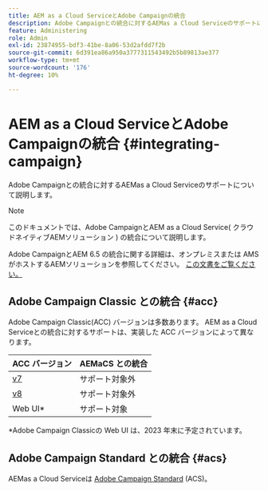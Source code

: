 ```yaml
---
title: AEM as a Cloud ServiceとAdobe Campaignの統合
description: Adobe Campaignとの統合に対するAEMas a Cloud Serviceのサポートについて説明します。
feature: Administering
role: Admin
exl-id: 23874955-bdf3-41be-8a06-53d2afdd7f2b
source-git-commit: 6d391ea86a950a3777311543492b5b89813ae377
workflow-type: tm+mt
source-wordcount: '176'
ht-degree: 10%

---
```



# AEM as a Cloud ServiceとAdobe Campaignの統合 {#integrating-campaign}

Adobe Campaignとの統合に対するAEMas a Cloud Serviceのサポートについて説明します。

>[!NOTE]
>
>このドキュメントでは、Adobe CampaignとAEM as a Cloud Service( クラウドネイティブAEMソリューション ) の統合について説明します。
>
>Adobe CampaignとAEM 6.5 の統合に関する詳細は、オンプレミスまたは AMS がホストするAEMソリューションを参照してください。 [この文書をご覧ください。](https://experienceleague.adobe.com/docs/experience-manager-65/administering/integration/campaign.html)

## Adobe Campaign Classic との統合 {#acc}

Adobe Campaign Classic(ACC) バージョンは多数あります。 AEM as a Cloud Serviceとの統合に対するサポートは、実装した ACC バージョンによって異なります。

| ACC バージョン | AEMaCS との統合 |
|---|---|
| [v7](https://experienceleague.adobe.com/docs/campaign-classic.html?lang=ja) | サポート対象外 |
| [v8](https://experienceleague.adobe.com/docs/campaign-v8.html) | サポート対象外 |
| Web UI* | サポート対象 |

*Adobe Campaign Classicの Web UI は、2023 年末に予定されています。

## Adobe Campaign Standard との統合 {#acs}

AEMas a Cloud Serviceは [Adobe Campaign Standard](https://experienceleague.adobe.com/docs/campaign-standard.html) (ACS)。
